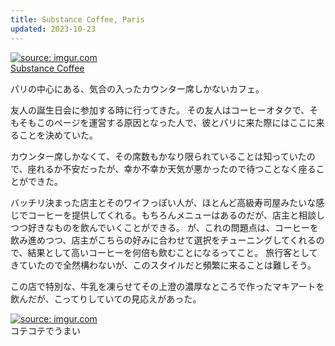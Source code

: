 ```yaml
---
title: Substance Coffee, Paris
updated: 2023-10-23
---
```


<a href="https://imgur.com/nZKl9Qx"><img src="https://i.imgur.com/nZKl9Qx.jpg" title="source: imgur.com" /></a>  
[Substance Coffee](https://europeancoffeetrip.com/substance-cafe-paris/)

パリの中心にある、気合の入ったカウンター席しかないカフェ。

友人の誕生日会に参加する時に行ってきた。
その友人はコーヒーオタクで、そもそもこのページを運営する原因となった人で、彼とパリに来た際にはここに来ることを決めていた。

カウンター席しかなくて、その席数もかなり限られていることは知っていたので、座れるか不安だったが、幸か不幸か天気が悪かったので待つことなく座ることができた。

バッチリ決まった店主とそのワイフっぽい人が、ほとんど高級寿司屋みたいな感じでコーヒーを提供してくれる。もちろんメニューはあるのだが、店主と相談しつつ好きなものを飲んでいくことができる。
が、これの問題点は、コーヒーを飲み進めつつ、店主がこちらの好みに合わせて選択をチューニングしてくれるので、結果として高いコーヒーを何倍も飲むことになるってこと。
旅行客としてきていたので全然構わないが、このスタイルだと頻繁に来ることは難しそう。

この店で特別な、牛乳を凍らせてその上澄の濃厚なところで作ったマキアートを飲んだが、こってりしていての見応えがあった。

<a href="https://imgur.com/xmTw5Wr"><img src="https://i.imgur.com/xmTw5Wr.jpg" title="source: imgur.com" /></a>  
コテコテでうまい
